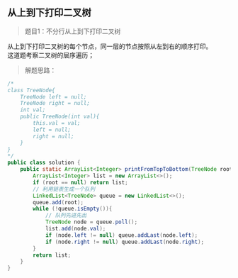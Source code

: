 <link href="markdown.css" rel="stylesheet"></link>

## 从上到下打印二叉树
> 题目1：不分行从上到下打印二叉树  
 
从上到下打印二叉树的每个节点，同一层的节点按照从左到右的顺序打印。  
这道题考察二叉树的层序遍历；

> 解题思路： 
```java
/*
class TreeNode{
    TreeNode left = null;
    TreeNode right = null;
    int val;
    public TreeNode(int val){
        this.val = val;
        left = null;
        right = null;
    }
}
*/
public class solution {
    public static ArrayList<Integer> printFromTopToBottom(TreeNode root){
        ArrayList<Integer> list = new ArrayList<>();
        if (root == null) return list;
        // 利用链表生成一个队列
        LinkedList<TreeNode> queue = new LinkedList<>();
        queue.add(root);
        while (!queue.isEmpty()){
            // 队列先进先出
            TreeNode node = queue.poll();
            list.add(node.val);
            if (node.left != null) queue.addLast(node.left);
            if (node.right != null) queue.addLast(node.right);
        }
        return list;
    }
}

```
